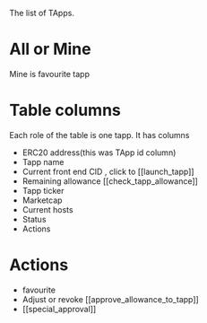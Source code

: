 The list of TApps. 
# All or Mine
Mine is favourite tapp
# Table columns
Each role of the table is one tapp.
It has columns
- ERC20 address(this was TApp id column)
- Tapp name
- Current front end CID , click to [[launch_tapp]]
- Remaining allowance [[check_tapp_allowance]]
- Tapp ticker
- Marketcap
- Current hosts
- Status
- Actions

# Actions
- favourite
- Adjust or revoke [[approve_allowance_to_tapp]]
- [[special_approval]]
